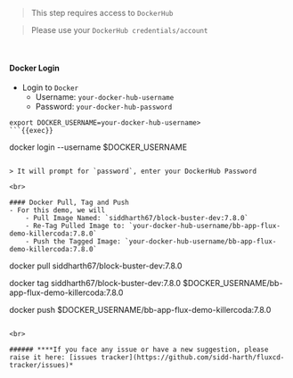 > This step requires access to `DockerHub`

> Please use your `DockerHub credentials/account`

<br>

#### Docker Login
- Login to `Docker`
    - Username: `your-docker-hub-username`
    - Password: `your-docker-hub-password`

```
export DOCKER_USERNAME=your-docker-hub-username>
```{{exec}}

```
docker login --username $DOCKER_USERNAME
```{{exec}}

> It will prompt for `password`, enter your DockerHub Password

<br>

#### Docker Pull, Tag and Push
- For this demo, we will 
    - Pull Image Named: `siddharth67/block-buster-dev:7.8.0`
    - Re-Tag Pulled Image to: `your-docker-hub-username/bb-app-flux-demo-killercoda:7.8.0`
    - Push the Tagged Image: `your-docker-hub-username/bb-app-flux-demo-killercoda:7.8.0`

```
docker pull siddharth67/block-buster-dev:7.8.0

docker tag siddharth67/block-buster-dev:7.8.0  $DOCKER_USERNAME/bb-app-flux-demo-killercoda:7.8.0

docker push $DOCKER_USERNAME/bb-app-flux-demo-killercoda:7.8.0
```{{exec}}

<br>

###### ****If you face any issue or have a new suggestion, please raise it here: [issues tracker](https://github.com/sidd-harth/fluxcd-tracker/issues)*
